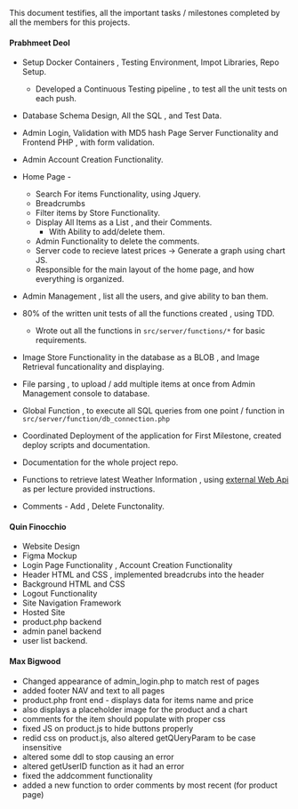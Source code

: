 This document testifies, all the important tasks / milestones completed by all the members for this projects.

#### Prabhmeet Deol

- Setup Docker Containers , Testing Environment, Impot Libraries, Repo Setup.
  - Developed a Continuous Testing pipeline , to test all the unit tests on each push.

- Database Schema Design, All the SQL , and Test Data.
- Admin Login, Validation with MD5 hash Page Server Functionality and Frontend PHP , with form validation.
- Admin Account Creation Functionality.
- Home Page - 
  - Search For items Functionality, using Jquery.
  - Breadcrumbs
  - Filter items by Store Functionality.
  - Display All Items as a List , and their Comments. 
    - With Ability to add/delete them.
  - Admin Functionality to delete the comments.
  - Server code to recieve latest prices -> Generate a graph using chart JS.
  - Responsible for the main layout of the home page, and how everything is organized.
- Admin Management , list all the users, and give ability to ban them.
- 80% of the written unit tests of all the functions created , using TDD.
  - Wrote out all the functions in ```src/server/functions/*``` for basic requirements.

- Image Store Functionality in the database as a BLOB , and Image Retrieval funcationality and displaying.
- File parsing , to upload / add multiple items at once from Admin Management console to database.
- Global Function , to execute all SQL queries from one point / function in ```src/server/function/db_connection.php```
- Coordinated Deployment of the application for First Milestone, created deploy scripts and documentation.
- Documentation for the whole project repo.
- Functions to retrieve latest Weather Information , using <u>external Web Api</u> as per lecture provided instructions.
- Comments - Add , Delete Functonality. 

#### Quin Finocchio

- Website Design
- Figma Mockup
- Login Page Functionality , Account Creation Functionality
- Header HTML and CSS , implemented breadcrubs into the header
- Background HTML and CSS
- Logout Functionality
- Site Navigation Framework
- Hosted Site
- product.php backend
- admin panel backend
- user list backend.


#### Max Bigwood
- Changed appearance of admin_login.php to match rest of pages
- added footer NAV and text to all pages 
- product.php front end - displays data for items name and price
- also displays a placeholder image for the product and a chart
- comments for the item should populate with proper css
- fixed JS on product.js to hide buttons properly 
- redid css on product.js, also altered getQUeryParam to be case insensitive
- altered some ddl to stop causing an error
- altered getUserID function as it had an error 
- fixed the addcomment functionality  
- added a new function to order comments by most recent (for product page) 
